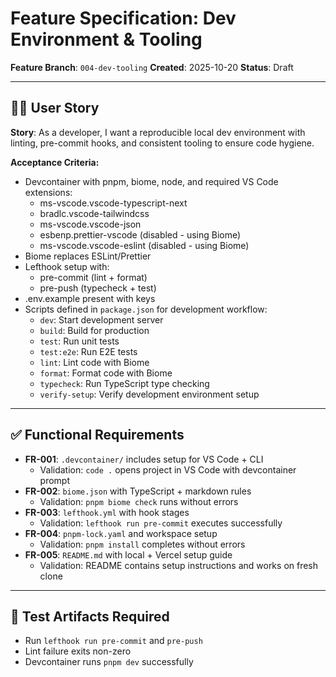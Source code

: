 # Feature Specification: Dev Environment & Tooling

**Feature Branch**: `004-dev-tooling`
**Created**: 2025-10-20
**Status**: Draft

---

## 🧑‍🎓 User Story

**Story**: As a developer, I want a reproducible local dev environment with linting, pre-commit hooks, and consistent tooling to ensure code hygiene.

**Acceptance Criteria:**
- Devcontainer with pnpm, biome, node, and required VS Code extensions:
  - ms-vscode.vscode-typescript-next
  - bradlc.vscode-tailwindcss
  - ms-vscode.vscode-json
  - esbenp.prettier-vscode (disabled - using Biome)
  - ms-vscode.vscode-eslint (disabled - using Biome)
- Biome replaces ESLint/Prettier
- Lefthook setup with:
  - pre-commit (lint + format)
  - pre-push (typecheck + test)
- .env.example present with keys
- Scripts defined in `package.json` for development workflow:
  - `dev`: Start development server
  - `build`: Build for production
  - `test`: Run unit tests
  - `test:e2e`: Run E2E tests
  - `lint`: Lint code with Biome
  - `format`: Format code with Biome
  - `typecheck`: Run TypeScript type checking
  - `verify-setup`: Verify development environment setup

---

## ✅ Functional Requirements

- **FR-001**: `.devcontainer/` includes setup for VS Code + CLI
  - Validation: `code .` opens project in VS Code with devcontainer prompt
- **FR-002**: `biome.json` with TypeScript + markdown rules
  - Validation: `pnpm biome check` runs without errors
- **FR-003**: `lefthook.yml` with hook stages
  - Validation: `lefthook run pre-commit` executes successfully
- **FR-004**: `pnpm-lock.yaml` and workspace setup
  - Validation: `pnpm install` completes without errors
- **FR-005**: `README.md` with local + Vercel setup guide
  - Validation: README contains setup instructions and works on fresh clone

---

## 🧪 Test Artifacts Required

- Run `lefthook run pre-commit` and `pre-push`
- Lint failure exits non-zero
- Devcontainer runs `pnpm dev` successfully
